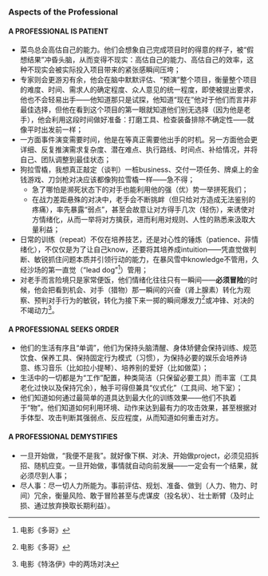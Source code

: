 ### Aspects of the Professional
#### A PROFESSIONAL IS PATIENT

- 菜鸟总会高估自己的能力。他们会想象自己完成项目时的得意的样子，被“假想结果”冲昏头脑，从而变得不现实：高估自己的能力、高估自己的效率，这种不现实会被实际投入项目带来的紧张感瞬间压垮；
- 专家则会更游刃有余，他会在脑中默默评估、“预演”整个项目，衡量整个项目的难度、时间、需求人的确定程度、众人意见的统一程度，即使被提出要求，他也不会轻易出手——他知道那只是试探，他知道“现在”他对于他们而言并非最佳选择，但他在看到这个项目的第一眼就知道他们别无选择（因为他是老手），他会利用这段时间做好准备：打磨工具、检查装备排除不确定性——就像平时出发前一样；
- 一方面事件演变需要时间，他是在等真正需要他出手的时机。另一方面他会更详细、反复推演需求复杂度、潜在难点、执行路线、时间点、补给情况，并将自己、团队调整到最佳状态；
- 狗拉雪橇，我想真正敲定（谈判）一桩business、交付一项任务、牌桌上的金钱游戏、刀剑枪对决应该都像狗拉雪橇一样——急不得；
    - 急了哪怕是濒死状态下的对手也能利用他的强（优）势一举拼死我们；
    - 在战力差距悬殊的对决中，老手会不断挑衅（但只给对方造成无法鉴别的疼痛），率先暴露“弱点”，甚至会故意让对方得手几次（轻伤），来诱使对方情绪化，从而一举将对方擒获，进而利用对规则、人性的熟悉来汲取大量利益；
- 日常的训练（repeat）不仅在培养技艺，还是对心性的锤炼（patience、非情绪化），不仅仅是为了让自己know，还要将其培养成intuition——凭直觉做判断、敏锐抓住问题本质并引领行动的能力，在暴风雪中knowledge不管用，久经沙场的第一直觉（“lead dog”[^1]）管用；
- 对老手而言险境只是家常便饭，他们情绪化往往只有一瞬间——**必须冒险**的时候，他会把看到机会、对手（猎物）那一瞬间的兴奋（肾上腺素）转化为观察、预判对手行为的敏锐，转化为接下来一掷的瞬间爆发力[^1]或冲锋、对决的不竭动力[^2]。

#### A PROFESSIONAL SEEKS ORDER
- 他们的生活有序且“单调”，他们为保持头脑清醒、身体矫健会保持训练、规范饮食、保养工具、保持固定行为模式（习惯），为保持必要的娱乐会培养诗意、练习音乐（比如拉小提琴）、培养别的爱好（比如做菜）；
- 生活中的一切都是为“工作”配置，种类简洁（只保留必要工具）而丰富（工具老化过快以及保持冗余），触手可得但兼具“仪式化”（工具间、地下室）；
- 他们知道如何通过最简单的道具达到最大化的训练效果——他们不执着于“物”。他们知道如何利用环境、动作来达到最有力的攻击效果，甚至根据对手体型、攻击判断其强弱点、反应程度，从而知道如何重击对方。

#### A PROFESSIONAL DEMYSTIFIES
- 一旦开始做，“我便不是我”。就好像下棋、对决、开始做project，必须见招拆招、随机应变。一旦开始做，事情就自动向前发展——一定会有一个结果，就必须尽到人事；
- 尽人事：尽一切人力所能为。事前评估、规划、准备、做到（人力、物力、时间）冗余，衡量风险、敢于冒险甚至与虎谋皮（投名状）、壮士断臂（及时止损、通过放弃换取长期利益）。


[^1]: 电影《多哥》

[^2]: 电影《特洛伊》中的两场对决
